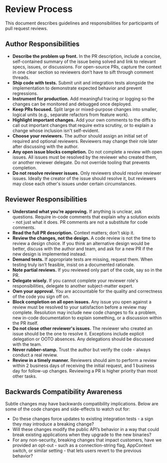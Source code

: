 # Review Process

This document describes guidelines and responsibilities for participants of
pull request reviews.

## Author Responsibilities

- **Describe the problem up front.**  In the PR description, include a concise,
  self-contained summary of the issue being solved and link to relevant specs,
  issues, or discussions.  For open-source PRs, capture the context in one clear
  section so reviewers don’t have to sift through comment threads.
- **Ship code with tests.**  Submit unit and integration tests alongside the
  implementation to demonstrate expected behavior and prevent regressions.
- **Instrument for production.**  Add meaningful tracing or logging so the
  changes can be monitored and debugged once deployed.
- **Keep PRs focused.**  Split large or mixed-purpose changes into smaller,
  logical units (e.g., separate refactors from feature work).
- **Highlight important changes.**  Add your own comments to the diffs to call
  out important changes that require extra scrutiny, or to explain a change
  whose inclusion isn't self-evident.
- **Choose your reviewers.**  The author should assign an initial set of
  required and optional reviewers.  Reviewers may change their role later after
  discussing with the author.
- **Any open issue blocks completion.**  Do not complete a review with open
  issues.  All issues must be resolved by the reviewer who created them, or
  another reviewer delegate.  Do not override tooling that prevents completion.
- **Do not resolve reviewer issues.**  Only reviewers should resolve reviewer
  issues.  Ideally the creator of the issue should resolve it, but reviewers may
  close each other's issues under certain circumstances.

## Reviewer Responsibilities

- **Understand what you’re approving.**  If anything is unclear, ask questions.
  Require in-code comments that explain why a solution exists - not just what it
  does.  PR comments are not a substitute for code comments.
- **Read the full PR description.**  Context matters; don’t skip it.
- **Review the changes, not the design.**  A code review is not the time to
  review a design choice.  If you think an alternative design would be better,
  discuss with the author and team, and ask for a new PR if the new design is
  implemented instead.
- **Demand tests.**  If appropriate tests are missing, request them.  When
  testing truly isn’t feasible, insist on a documented rationale.
- **Note partial reviews.**  If you reviewed only part of the code, say so in
  the PR.
- **Delegate wisely.**  If you cannot complete your reviewer role's
  responsibilities, delegate to another subject-matter expert.
- **Own your approval.**  You are accountable for the quality and correctness of
  the code you sign off on.
- **Block completion on all open issues.**  Any issue you open against a review
  must be resolved to your satisfaction before a review may complete.
  Resolution may include new code changes to fix a problem, new in-code
  documentation to explain something, or a discussion within the PR itself.
- **Do not close other reviewer's issues.** The reviewer who created an issue
  should be the one to resolve it.  Exceptions include explicit delegation or
  OOTO absences.  Any delegations should be discussed with the team.
- **Never rubber-stamp.**  Trust the author but verify the code - always conduct
  a real review.
- **Review in a timely manner.**  Reviewers should aim to perform a review
  within 2 business days of receiving the initial request, and 1 business day
  for follow-up changes.  Reviewing a PR is higher priority than most other
  tasks.

## Backwards Compatibility Awareness

Subtle changes may have backwards compatibility implications.  Below are some of
the code changes and side-effects to watch out for:

- Do these changes force updates to existing integration tests - a sign they may
  introduce a breaking change?
- Will these changes modify the public API’s behavior in a way that could break
  existing applications when they upgrade to the new binaries?
- For any non-security, breaking changes that impact customers, have we provided
  an opt-out - such as a connection-string flag, AppContext switch, or similar
  setting - that lets users revert to the previous behavior?